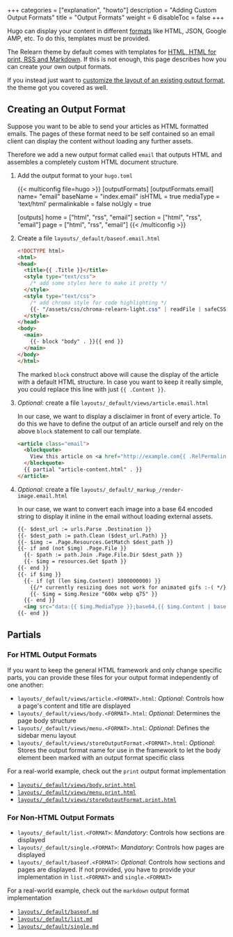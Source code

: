 +++
categories = ["explanation", "howto"]
description = "Adding Custom Output Formats"
title = "Output Formats"
weight = 6
disableToc = false
+++

Hugo can display your content in different [formats](https://gohugo.io/templates/output-formats/) like HTML, JSON, Google AMP, etc. To do this, templates must be provided.

The Relearn theme by default comes with templates for [HTML, HTML for print, RSS and Markdown](configuration/sitemanagement/outputformats). If this is not enough, this page describes how you can create your own output formats.

If you instead just want to [customize the layout of an existing output format](configuration/customization/designs), the theme got you covered as well.

## Creating an Output Format

Suppose you want to be able to send your articles as HTML formatted emails. The pages of these format need to be self contained so an email client can display the content without loading any further assets.

Therefore we add a new output format called `email` that outputs HTML and assembles a completely custom HTML document structure.

1. Add the output format to your `hugo.toml`

    {{< multiconfig file=hugo >}}
    [outputFormats]
      [outputFormats.email]
        name= "email"
        baseName = "index.email"
        isHTML = true
        mediaType = 'text/html'
        permalinkable = false
        noUgly = true

    [outputs]
      home = ["html", "rss", "email"]
      section = ["html", "rss", "email"]
      page = ["html", "rss", "email"]
    {{< /multiconfig >}}

2. Create a file `layouts/_default/baseof.email.html`

    ````html {title="layouts/_default/baseof.email.html" hl_Lines="15"}
    <!DOCTYPE html>
    <html>
    <head>
      <title>{{ .Title }}</title>
      <style type="text/css">
        /* add some styles here to make it pretty */
      </style>
      <style type="text/css">
        /* add chroma style for code highlighting */
        {{- "/assets/css/chroma-relearn-light.css" | readFile | safeCSS }}
      </style>
    </head>
    <body>
      <main>
        {{- block "body" . }}{{ end }}
      </main>
    </body>
    </html>
    ````

    The marked `block` construct above will cause the display of the article with a default HTML structure. 	In case you want to keep it really simple, you could replace this line with just `{{ .Content }}`.

3. _Optional_: create a file `layouts/_default/views/article.email.html`

	In our case, we want to display a disclaimer in front of every article. To do this we have to define the output of an article ourself and rely on the above `block` statement to call our template.

    ````html {title="layouts/_default/views/article.email.html"}
    <article class="email">
      <blockquote>
        View this article on <a href="http://example.com{{ .RelPermalink }}">our website</a>
      </blockquote>
      {{ partial "article-content.html" . }}
    </article>
    ````

4. _Optional_: create a file `layouts/_default/_markup_/render-image.email.html`

    In our case, we want to convert each image into a base 64 encoded string to display it inline in the email without loading external assets.

    ````html {title="layouts/_default/_markup_/render-image.email.html"}
    {{- $dest_url := urls.Parse .Destination }}
    {{- $dest_path := path.Clean ($dest_url.Path) }}
    {{- $img := .Page.Resources.GetMatch $dest_path }}
    {{- if and (not $img) .Page.File }}
      {{- $path := path.Join .Page.File.Dir $dest_path }}
      {{- $img = resources.Get $path }}
    {{- end }}
    {{- if $img }}
      {{- if (gt (len $img.Content) 1000000000) }}
        {{/* currently resizing does not work for animated gifs :-( */}}
        {{- $img = $img.Resize "600x webp q75" }}
      {{- end }}
      <img src="data:{{ $img.MediaType }};base64,{{ $img.Content | base64Encode }}">
    {{- end }}
    ````

## Partials

### For HTML Output Formats

If you want to keep the general HTML framework and only change specific parts, you can provide these files for your output format independently of one another:

- `layouts/_default/views/article.<FORMAT>.html`: _Optional_: Controls how a page's content and title are displayed
- `layouts/_default/views/body.<FORMAT>.html`: _Optional_: Determines the page body structure
- `layouts/_default/views/menu.<FORMAT>.html`: _Optional_: Defines the sidebar menu layout
- `layouts/_default/views/storeOutputFormat.<FORMAT>.html`: _Optional_: Stores the output format name for use in the framework to let the body element been marked with an output format specific class

For a real-world example, check out the `print` output format implementation

- [`layouts/_default/views/body.print.html`](https://github.com/McShelby/hugo-theme-relearn/blob/main/layouts/_default/views/body.print.html)
- [`layouts/_default/views/menu.print.html`](https://github.com/McShelby/hugo-theme-relearn/blob/main/layouts/_default/views/menu.print.html)
- [`layouts/_default/views/storeOutputFormat.print.html`](https://github.com/McShelby/hugo-theme-relearn/blob/main/layouts/_default/views/storeOutputFormat.print.html)

### For Non-HTML Output Formats

- `layouts/_default/list.<FORMAT>`: _Mandatory_: Controls how sections are displayed
- `layouts/_default/single.<FORMAT>`: _Mandatory_: Controls how pages are displayed
- `layouts/_default/baseof.<FORMAT>`: _Optional_: Controls how sections and pages are displayed. If not provided, you have to provide your implementation in `list.<FORMAT>` and `single.<FORMAT>`

For a real-world example, check out the `markdown` output format implementation

- [`layouts/_default/baseof.md`](https://github.com/McShelby/hugo-theme-relearn/blob/main/layouts/_default/baseof.md)
- [`layouts/_default/list.md`](https://github.com/McShelby/hugo-theme-relearn/blob/main/layouts/_default/list.md)
- [`layouts/_default/single.md`](https://github.com/McShelby/hugo-theme-relearn/blob/main/layouts/_default/single.md)
